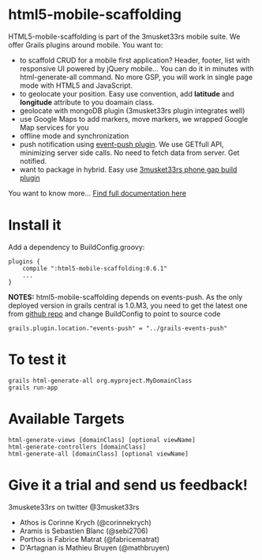 html5-mobile-scaffolding
========================

HTML5-mobile-scaffolding is part of the 3musket33rs mobile suite. We offer Grails plugins around mobile. You want to:

- to scaffold CRUD for a mobile first application? Header, footer, list with responsive UI powered by jQuery mobile... 
You can do it in minutes with html-generate-all command. No more GSP, you will work in single page mode with HTML5 and JavaScript.
- to geolocate your position. Easy use convention, add **latitude** and **longitude** attribute to you doamain class.
- geolocate with mongoDB plugin (3musket33rs plugin integrates well)
- use Google Maps to add markers, move markers, we wrapped Google Map services for you
- offline mode and synchronization
- push notification using [event-push plugin](http://grails.org/plugin/events-push). We use GETfull API, minimizing server side calls. No need to fetch data from server. Get notified.
- want to package in hybrid. Easy use [3musket33rs phone gap build plugin](https://github.com/3musket33rs/phonegapbuild)

You want to know more... [Find full documentation here](http://3musket33rs.github.com/html5-mobile-scaffolding/)

Install it
===========

Add a dependency to BuildConfig.groovy:

    plugins {
        compile ":html5-mobile-scaffolding:0.6.1"
        ...
    }


**NOTES:**
html5-mobile-scaffolding depends on events-push. As the only deployed version in grails central is 1.0.M3, you need to get the latest one from [github repo](https://github.com/smaldini/grails-events-push) and change BuildConfig to point to source code

	grails.plugin.location."events-push" = "../grails-events-push"

To test it
===========

	grails html-generate-all org.myproject.MyDomainClass
	grails run-app

Available Targets
=================

	html-generate-views [domainClass] [optional viewName]
	html-generate-controllers [domainClass]
	html-generate-all [domainClass] [optional viewName]

Give it a trial and send us feedback!
====================================

3muskete33rs on twitter @3musket33rs 
- Athos is Corinne Krych (@corinnekrych)
- Aramis is Sebastien Blanc (@sebi2706)
- Porthos is Fabrice Matrat (@fabricematrat)
- D'Artagnan is Mathieu Bruyen (@mathbruyen)
